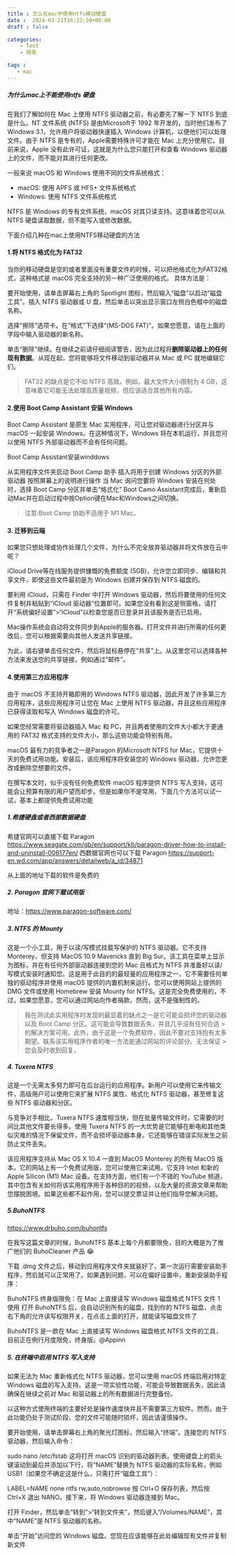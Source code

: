 ```yaml
---
title : 怎么在mac中使用ntfs移动硬盘
date :  2024-03-21T16:22:30+08:00
draft : false

categories:
    - Test
    - 随笔

tags :
   - mac
---
```


##### 为什么mac上不能使用ntfs 硬盘


在我们了解如何在 Mac 上使用 NTFS 驱动器之前，有必要先了解一下 NTFS 到底是什么。NT 文件系统 (NTFS) 是由Microsoft于 1992 年开发的，当时他们发布了 Windows 3.1，允许用户将驱动器快速插入 Windows 计算机，以便他们可以处理文件。由于 NTFS 是专有的，Apple需要特殊许可才能在 Mac 上充分使用它。目前来说，Apple 没有此许可证，这就是为什么您只能打开和查看 Windows 驱动器上的文件，而不能对其进行任何更改。


一般来说 macOS 和 Windows 使用不同的文件系统格式：

* macOS: 使用 APFS 或 HFS+ 文件系统格式
* Windows: 使用 NTFS 文件系统格式

NTFS 是 Windows 的专有文件系统，macOS 对其只读支持。这意味着您可以从 NTFS 硬盘读取数据，但不能写入或修改数据。


下面介绍几种在mac上使用NTFS移动硬盘的方法

#### 1.将 NTFS 格式化为 FAT32

当你的移动硬盘是空的或者里面没有重要文件的时候，可以把他格式化为FAT32格式，这种格式是 macOS 完全支持的另一种广泛使用的格式。
具体方法是：

要开始使用，请单击屏幕右上角的 Spotlight 图标，然后输入“磁盘”以启动“磁盘工具”。插入 NTFS 驱动器或 U 盘，然后单击以突出显示窗口左侧白色框中的磁盘名称。 

选择“擦除”选项卡。在“格式”下选择“(MS-DOS FAT)”。如果您愿意，请在上面的字段中输入驱动器的新名称。 

单击“删除”继续。在继续之前请仔细阅读警告，因为此过程将**删除驱动器上的任何现有数据**。从现在起，您将能够将文件移动到驱动器并从 Mac 或 PC 就地编辑它们。

> FAT32 的缺点是它不如 NTFS 高效。例如，最大文件大小限制为 4 GB，这意味着它可能无法处理高质量视频，但应该适合其他所有内容。

#### 2.使用 Boot Camp Assistant 安装 Windows
Boot Camp Assistant 是原生 Mac 实用程序，可让您对驱动器进行分区并与 macOS 一起安装 Windows。在这种情况下，Windows 将在本机运行，并且您可以使用 NTFS 外部驱动器而不会有任何问题。 

Boot Camp Assistant安装winddows

从实用程序文件夹启动 Boot Camp 助手
插入将用于创建 Windows 分区的外部驱动器
按照屏幕上的说明进行操作
当 Mac 询问您要将 Windows 安装在何处时，选择 Boot Camp 分区并单击“格式化”
Boot Camo Assistant完成后，重新启动Mac并在启动过程中按Option键在Mac和Windows之间切换。


> 注意:Boot Camp 协助不适用于 M1 Mac。


#### 3. 迁移到云端

如果您只想处理或协作处理几个文件，为什么不完全放弃驱动器并将文件放在云中呢？ 

iCloud Drive等在线服务提供慷慨的免费额度 (5GB)，允许您立即同步、编辑和共享文件，即使这些文件最初是为 Windows 创建并保存到 NTFS 磁盘的。

要利用 iCloud，只需在 Finder 中打开 Windows 驱动器，然后将要使用的任何文件复制并粘贴到“iCloud 驱动器”位置即可。如果您没有看到这是侧窗格，请打开“系统偏好设置”>“iCloud”以检查您是否已登录并且该服务是否已启用。 

Mac操作系统会自动将文件同步到Apple的服务器。打开文件并进行所需的任何更改后，您可以根据需要向其他人发送共享链接。

为此，请右键单击任何文件，然后将鼠标悬停在“共享”上。从这里您可以选择各种方法来发送您的共享链接，例如通过“邮件”。

#### 4.使用第三方应用程序
由于 macOS 不支持开箱即用的 Windows NTFS 驱动器，因此开发了许多第三方应用程序，这些应用程序可让您在 Mac 上使用 NTFS 驱动器，并且这些应用程序已获得读取和写入 Windows 磁盘的许可。 

如果您经常需要将驱动器插入 Mac 和 PC，并且两者使用的文件大小都大于更通用的 FAT32 格式支持的文件大小，那么这些功能会特别有用。

macOS 最有力的竞争者之一是Paragon 的Microsoft NTFS for Mac，它提供十天的免费试用功能。安装后，该应用程序将安装您的 Windows 驱动器，允许您更改或删除您想要的文件。


在撰写本文时，似乎没有任何免费软件 macOS 程序提供 NTFS 写入支持，这可能会让预算有限的用户望而却步。但是如果你不是常用，下面几个方法可以试一试，基本上都提供免费试用功能

##### 1.希捷硬盘或者西部数据硬盘


希捷官网可以直接下载 Paragon https://www.seagate.com/gb/en/support/kb/paragon-driver-how-to-install-and-uninstall-006177en/
西数据官网也可以下载 Paragon https://support-en.wd.com/app/answers/detailweb/a_id/34871

从上面的地址下载的软件是免费的

##### 2. Paragon 官网下载试用版
地址：https://www.paragon-software.com/
##### 3. NTFS 的 Mounty
这是一个小工具，用于以读/写模式挂载写保护的 NTFS 驱动器。它不支持 Monterey，但支持 MacOS 10.9 Mavericks 直到 Big Sur。该工具在菜单上显示为图标，并在有任何外部驱动器连接到您的 Mac 且格式为 NTFS 并准备好以读/写模式安装时通知您。这是用于此目的的最轻量的应用程序之一，它不需要任何单独的驱动程序并使用 macOS 提供的内置机制来运行。您可以使用网站上提供的 DMG 文件或使用 Homebrew 安装 Mounty for NTFS。这是完全免费使用的，不过，如果您愿意，您可以通过网站向作者捐款。然而，这不是强制性的。

>我在测试此实用程序时发现的最显着的缺点之一是它可能会损坏您的驱动器以及 Boot Camp 分区。这可能会导致数据丢失，并且几乎没有任何合适 >的解决方案可用。此外，由于这是一个免费软件，因此不要对支持抱有太多期望。联系该实用程序作者的唯一方法是通过网站的评论部分。无法保证 >您会及时收到回复。
##### 4. Tuxera NTFS
这是一个无需太多努力即可在后台运行的应用程序。新用户可以使用它来传输文件，高级用户可以使用它来扩展 NTFS 属性、格式化 NTFS 驱动器，甚至修复这些 NTFS 驱动器和分区。

与竞争对手相比，Tuxera NTFS 速度相当快，但在批量传输文件时，它需要的时间比其他文件要长得多。使用 Tuxera NTFS 的一大优势是它能够在断电和其他类似灾难的情况下保留文件，而不会损坏驱动器本身。它还能够在错误实际发生之前防止文件丢失。

该应用程序支持从 Mac OS X 10.4 一直到 MacOS Monterey 的所有 MacOS 版本。它的网站上有一个免费试用版，您可以使用它来试用。它支持 Intel 和新的 Apple Silicon (M1) Mac 设备。在支持方面，他们有一个不错的 YouTube 频道，其中包含有关如何将该实用程序用于各种目的的视频，以及大量的资源文章来帮助您摆脱困境。如果这些都不起作用，您可以提交票证并让他们指导您解决问题。
##### 5.BuhoNTFS
https://www.drbuho.com/buhontfs

在我写这篇文章的时候，BuhoNTFS 基本上每个月都要限免，目的大概是为了推广他们的 BuhoCleaner 产品 😂

下载 .dmg 文件之后，移动到应用程序文件夹就装好了，第一次运行需要安装助手程序，然后就可以正常用了。如果遇到问题，可以在偏好设置中，重新安装助手程序：

BuhoNTFS 终身版限免：在 Mac 上直接读写 Windows 磁盘格式 NTFS 文件 1
使用
打开 BuhoNTFS 后，会自动识别所有的磁盘，找到你的 NTFS 磁盘，点击右下角的允许读写权限开关，在点击上面的打开，就能读写磁盘文件了

BuhoNTFS 是一款在 Mac 上直接读写 Windows 磁盘格式 NTFS 文件的工具，目前正在例行月度限免，终身版。@Appinn

##### 5. 在终端中启用 NTFS 写入支持
如果无法为 Mac 重新格式化 NTFS 驱动器，您可以使用 macOS 终端启用对特定 Windows 磁盘的写入支持。这是一项实验性功能，可能会导致数据丢失，因此请确保在继续之前对 Mac 和驱动器上的所有数据进行完整备份。 

以这种方式使用终端的主要好处是操作速度快并且不需要第三方软件。然而，由于此功能仍处于测试阶段，您的文件可能随时损坏，因此请谨慎操作。

要开始使用，请单击屏幕右上角的聚光灯图标，然后输入“终端”。连接您的 NTFS 驱动器，然后输入命令：

sudo nano /etc/fstab 
这将打开 macOS 识别的驱动器列表。使用键盘上的箭头键滚动到最后并添加以下行，将“NAME”替换为 NTFS 驱动器的实际名称，例如 USB1（如果您不确定这是什么，只需打开“磁盘工具”）：

LABEL=NAME none ntfs rw,auto,nobrowse
按 Ctrl+O 保存列表，然后按 Ctrl+X 退出 NANO。接下来，将 Windows 驱动器连接到 Mac。 

打开 Finder，然后单击“转到”>“转到文件夹”，然后键入“/Volumes/NAME”，其中“NAME”是 NTFS 驱动器的名称。 

单击“开始”访问您的 Windows 磁盘。您现在应该能够在此处编辑现有文件并复制新文件